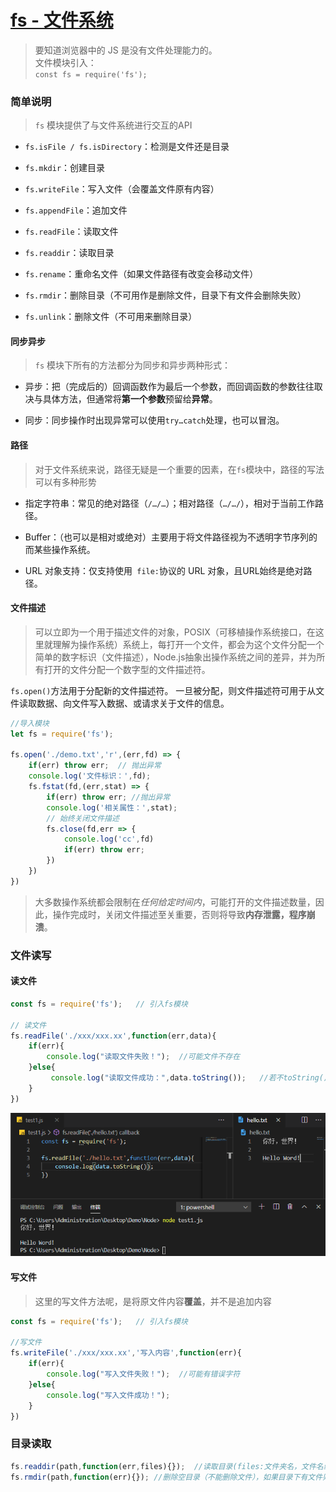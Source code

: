 # [fs - 文件系统](http://nodejs.cn/api/fs.html)

> 要知道浏览器中的 JS 是没有文件处理能力的。<br>
  文件模块引入： <br>
  `const fs = require('fs');`

### 简单说明

> `fs` 模块提供了与文件系统进行交互的API

* `fs.isFile / fs.isDirectory`：检测是文件还是目录

* `fs.mkdir`：创建目录

* `fs.writeFile`：写入文件（会覆盖文件原有内容）

* `fs.appendFile`：追加文件

* `fs.readFile`：读取文件

* `fs.readdir`：读取目录

* `fs.rename`：重命名文件（如果文件路径有改变会移动文件）

* `fs.rmdir`：删除目录（不可用作是删除文件，目录下有文件会删除失败）

* `fs.unlink`：删除文件（不可用来删除目录）

#### 同步异步

> `fs` 模块下所有的方法都分为同步和异步两种形式：

- 异步：把（完成后的）回调函数作为最后一个参数，而回调函数的参数往往取决与具体方法，但通常将**第一个参数**预留给**异常**。

- 同步：同步操作时出现异常可以使用`try…catch`处理，也可以冒泡。

#### 路径

> 对于文件系统来说，路径无疑是一个重要的因素，在`fs`模块中，路径的写法可以有多种形势

- 指定字符串：常见的绝对路径（`/…/…`）；相对路径（`…/…/`），相对于当前工作路径。

- Buffer：（也可以是相对或绝对）主要用于将文件路径视为不透明字节序列的而某些操作系统。

- URL 对象支持：仅支持使用` file:`协议的 URL 对象，且URL始终是绝对路径。

#### 文件描述

> 可以立即为一个用于描述文件的对象，POSIX（可移植操作系统接口，在这里就理解为操作系统）系统上，每打开一个文件，都会为这个文件分配一个简单的数字标识（文件描述），Node.js抽象出操作系统之间的差异，并为所有打开的文件分配一个数字型的文件描述符。

`fs.open()`方法用于分配新的文件描述符。 一旦被分配，则文件描述符可用于从文件读取数据、向文件写入数据、或请求关于文件的信息。

```js
//导入模块
let fs = require('fs');

fs.open('./demo.txt','r',(err,fd) => {
    if(err) throw err;  // 抛出异常 
    console.log('文件标识：',fd);
    fs.fstat(fd,(err,stat) => {
        if(err) throw err; //抛出异常
        console.log('相关属性：',stat);
        // 始终关闭文件描述
        fs.close(fd,err => {
            console.log('cc',fd)
            if(err) throw err;
        })
    })
})
```
> 大多数操作系统都会限制在*任何给定时间内*，可能打开的文件描述数量，因此，操作完成时，关闭文件描述至关重要，否则将导致**内存泄露，程序崩溃**。

### 文件读写

#### 读文件

```js
const fs = require('fs');   // 引入fs模块

// 读文件
fs.readFile('./xxx/xxx.xx',function(err,data){
    if(err){
        console.log("读取文件失败！");  //可能文件不存在   
    }else{
         console.log("读取文件成功：",data.toString());   //若不toString()则读到的是二进制->十六进制的字符
    }
})
```
![](../Img/Node/node读文件.png)

#### 写文件

> 这里的写文件方法呢，是将原文件内容**覆盖**，并不是追加内容

```js
const fs = require('fs');   // 引入fs模块

//写文件
fs.writeFile('./xxx/xxx.xx','写入内容',function(err){
    if(err){
        console.log("写入文件失败！");  //可能有错误字符
    }else{
        console.log("写入文件成功！");   
    }
})
```

### 目录读取

```js
fs.readdir(path,function(err,files){});  //读取目录(files:文件夹名，文件名组成的数组)
fs.rmdir(path,function(err){}); //删除空目录（不能删除文件），如果目录下有文件则无法删除，删除后回收站无保存
```